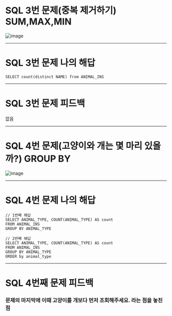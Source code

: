 # SQL 3번 문제(중복 제거하기) SUM,MAX,MIN
![image](https://user-images.githubusercontent.com/97568475/191422338-3e1caba0-20a4-4395-a445-d5ee480bb1de.png)

* * *

# SQL 3번 문제 나의 해답
```
SELECT count(distinct NAME) from ANIMAL_INS
```

* * *
# SQL 3번 문제 피드백
없음

* * *
# SQL 4번 문제(고양이와 개는 몇 마리 있을까?) GROUP BY
![image](https://user-images.githubusercontent.com/97568475/191422699-5a400699-e1c4-413f-8691-eea47323f5ef.png)

* * *
# SQL 4번 문제 나의 해답
```
// 1번째 해답
SELECT ANIMAL_TYPE, COUNT(ANIMAL_TYPE) AS count
FROM ANIMAL_INS
GROUP BY ANIMAL_TYPE

// 2번째 해답
SELECT ANIMAL_TYPE, COUNT(ANIMAL_TYPE) AS count
FROM ANIMAL_INS
GROUP BY ANIMAL_TYPE
ORDER by animal_type
```

* * *
# SQL 4번째 문제 피드백
### 문제의 마지막에 이때 고양이를 개보다 먼저 조회해주세요. 라는 점을 놓친점







